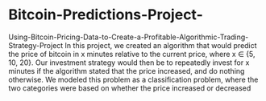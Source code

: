 # Bitcoin-Predictions-Project-
Using-Bitcoin-Pricing-Data-to-Create-a-Profitable-Algorithmic-Trading-Strategy-Project
In this project, we created an algorithm that would predict the price of bitcoin in x minutes relative to the current price, where x ∈ {5, 10, 20}. Our investment strategy would then be to repeatedly invest for x minutes if the algorithm stated that the price increased, and do nothing otherwise. We modeled this problem as a classification problem, where the two categories were based on whether the price increased or decreased
